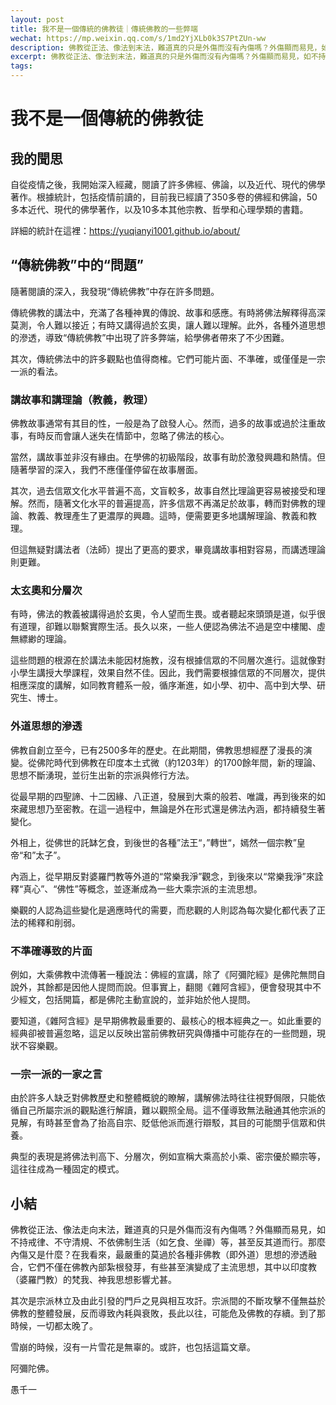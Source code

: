 ```yaml
---
layout: post
title: 我不是一個傳統的佛教徒｜傳統佛教的一些弊端
wechat: https://mp.weixin.qq.com/s/1md2YjXLb0k3S7PtZUn-ww
description: 佛教從正法、像法到末法，難道真的只是外傷而沒有內傷嗎？外傷顯而易見，如不持戒律、不守清規等。那麼內傷又是什麼？最嚴重的是各種外道思想的滲透，不僅在佛教內部紮根發芽，甚至成了主流思想。
excerpt: 佛教從正法、像法到末法，難道真的只是外傷而沒有內傷嗎？外傷顯而易見，如不持戒律、不守清規等。那麼內傷又是什麼？最嚴重的是各種外道思想的滲透，不僅在佛教內部紮根發芽，甚至成了主流思想。
tags:
---
```


# 我不是一個傳統的佛教徒

## 我的聞思

自從疫情之後，我開始深入經藏，閱讀了許多佛經、佛論，以及近代、現代的佛學著作。根據統計，包括疫情前讀的，目前我已經讀了350多卷的佛經和佛論，50多本近代、現代的佛學著作，以及10多本其他宗教、哲學和心理學類的書籍。

詳細的統計在這裡：https://yuqianyi1001.github.io/about/

## “傳統佛教”中的“問題”

隨著閱讀的深入，我發現“傳統佛教”中存在許多問題。

傳統佛教的講法中，充滿了各種神異的傳說、故事和感應。有時將佛法解釋得高深莫測，令人難以接近；有時又講得過於玄奧，讓人難以理解。此外，各種外道思想的滲透，導致“傳統佛教”中出現了許多弊端，給學佛者帶來了不少困難。

其次，傳統佛法中的許多觀點也值得商榷。它們可能片面、不準確，或僅僅是一宗一派的看法。

### 講故事和講理論（教義，教理）

佛教故事通常有其目的性，一般是為了啟發人心。然而，過多的故事或過於注重故事，有時反而會讓人迷失在情節中，忽略了佛法的核心。

當然，講故事並非沒有緣由。在學佛的初級階段，故事有助於激發興趣和熱情。但隨著學習的深入，我們不應僅僅停留在故事層面。

其次，過去信眾文化水平普遍不高，文盲較多，故事自然比理論更容易被接受和理解。然而，隨著文化水平的普遍提高，許多信眾不再滿足於故事，轉而對佛教的理論、教義、教理產生了更濃厚的興趣。這時，便需要更多地講解理論、教義和教理。

但這無疑對講法者（法師）提出了更高的要求，畢竟講故事相對容易，而講透理論則更難。

### 太玄奧和分層次

有時，佛法的教義被講得過於玄奧，令人望而生畏。或者聽起來頭頭是道，似乎很有道理，卻難以聯繫實際生活。長久以來，一些人便認為佛法不過是空中樓閣、虛無縹緲的理論。

這些問題的根源在於講法未能因材施教，沒有根據信眾的不同層次進行。這就像對小學生講授大學課程，效果自然不佳。因此，我們需要根據信眾的不同層次，提供相應深度的講解，如同教育體系一般，循序漸進，如小學、初中、高中到大學、研究生、博士。

### 外道思想的滲透

佛教自創立至今，已有2500多年的歷史。在此期間，佛教思想經歷了漫長的演變。從佛陀時代到佛教在印度本土式微（約1203年）的1700餘年間，新的理論、思想不斷湧現，並衍生出新的宗派與修行方法。

從最早期的四聖諦、十二因緣、八正道，發展到大乘的般若、唯識，再到後來的如來藏思想乃至密教。在這一過程中，無論是外在形式還是佛法內涵，都持續發生著變化。

外相上，從佛世的託缽乞食，到後世的各種”法王“，”轉世“，嫣然一個宗教”皇帝“和”太子”。

內涵上，從早期反對婆羅門教等外道的“常樂我淨”觀念，到後來以“常樂我淨”來詮釋“真心”、“佛性”等概念，並逐漸成為一些大乘宗派的主流思想。

樂觀的人認為這些變化是適應時代的需要，而悲觀的人則認為每次變化都代表了正法的稀釋和削弱。

### 不準確導致的片面

例如，大乘佛教中流傳著一種說法：佛經的宣講，除了《阿彌陀經》是佛陀無問自說外，其餘都是因他人提問而說。但事實上，翻閱《雜阿含經》，便會發現其中不少經文，包括開篇，都是佛陀主動宣說的，並非始於他人提問。

要知道，《雜阿含經》是早期佛教最重要的、最核心的根本經典之一。如此重要的經典卻被普遍忽略，這足以反映出當前佛教研究與傳播中可能存在的一些問題，現狀不容樂觀。

### 一宗一派的一家之言

由於許多人缺乏對佛教歷史和整體概貌的瞭解，講解佛法時往往視野侷限，只能依循自己所屬宗派的觀點進行解讀，難以觀照全局。這不僅導致無法融通其他宗派的見解，有時甚至會為了抬高自宗、貶低他派而進行辯駁，其目的可能關乎信眾和供養。

典型的表現是將佛法判高下、分層次，例如宣稱大乘高於小乘、密宗優於顯宗等，這往往成為一種固定的模式。

## 小結

佛教從正法、像法走向末法，難道真的只是外傷而沒有內傷嗎？外傷顯而易見，如不持戒律、不守清規、不依佛制生活（如乞食、坐禪）等，甚至反其道而行。那麼內傷又是什麼？在我看來，最嚴重的莫過於各種非佛教（即外道）思想的滲透融合，它們不僅在佛教內部紮根發芽，有些甚至演變成了主流思想，其中以印度教（婆羅門教）的梵我、神我思想影響尤甚。

其次是宗派林立及由此引發的門戶之見與相互攻訐。宗派間的不斷攻擊不僅無益於佛教的整體發展，反而導致內耗與衰敗，長此以往，可能危及佛教的存續。到了那時候，一切都太晚了。

雪崩的時候，沒有一片雪花是無辜的。或許，也包括這篇文章。

阿彌陀佛。

愚千一

